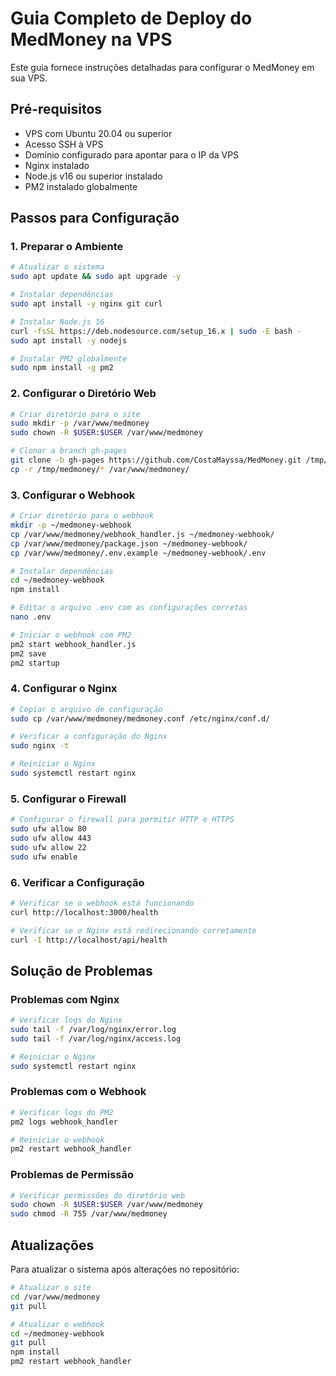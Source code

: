 # Guia Completo de Deploy do MedMoney na VPS

Este guia fornece instruções detalhadas para configurar o MedMoney em sua VPS.

## Pré-requisitos

- VPS com Ubuntu 20.04 ou superior
- Acesso SSH à VPS
- Domínio configurado para apontar para o IP da VPS
- Nginx instalado
- Node.js v16 ou superior instalado
- PM2 instalado globalmente

## Passos para Configuração

### 1. Preparar o Ambiente

```bash
# Atualizar o sistema
sudo apt update && sudo apt upgrade -y

# Instalar dependências
sudo apt install -y nginx git curl

# Instalar Node.js 16
curl -fsSL https://deb.nodesource.com/setup_16.x | sudo -E bash -
sudo apt install -y nodejs

# Instalar PM2 globalmente
sudo npm install -g pm2
```

### 2. Configurar o Diretório Web

```bash
# Criar diretório para o site
sudo mkdir -p /var/www/medmoney
sudo chown -R $USER:$USER /var/www/medmoney

# Clonar a branch gh-pages
git clone -b gh-pages https://github.com/CostaMayssa/MedMoney.git /tmp/medmoney
cp -r /tmp/medmoney/* /var/www/medmoney/
```

### 3. Configurar o Webhook

```bash
# Criar diretório para o webhook
mkdir -p ~/medmoney-webhook
cp /var/www/medmoney/webhook_handler.js ~/medmoney-webhook/
cp /var/www/medmoney/package.json ~/medmoney-webhook/
cp /var/www/medmoney/.env.example ~/medmoney-webhook/.env

# Instalar dependências
cd ~/medmoney-webhook
npm install

# Editar o arquivo .env com as configurações corretas
nano .env

# Iniciar o webhook com PM2
pm2 start webhook_handler.js
pm2 save
pm2 startup
```

### 4. Configurar o Nginx

```bash
# Copiar o arquivo de configuração
sudo cp /var/www/medmoney/medmoney.conf /etc/nginx/conf.d/

# Verificar a configuração do Nginx
sudo nginx -t

# Reiniciar o Nginx
sudo systemctl restart nginx
```

### 5. Configurar o Firewall

```bash
# Configurar o firewall para permitir HTTP e HTTPS
sudo ufw allow 80
sudo ufw allow 443
sudo ufw allow 22
sudo ufw enable
```

### 6. Verificar a Configuração

```bash
# Verificar se o webhook está funcionando
curl http://localhost:3000/health

# Verificar se o Nginx está redirecionando corretamente
curl -I http://localhost/api/health
```

## Solução de Problemas

### Problemas com Nginx

```bash
# Verificar logs do Nginx
sudo tail -f /var/log/nginx/error.log
sudo tail -f /var/log/nginx/access.log

# Reiniciar o Nginx
sudo systemctl restart nginx
```

### Problemas com o Webhook

```bash
# Verificar logs do PM2
pm2 logs webhook_handler

# Reiniciar o webhook
pm2 restart webhook_handler
```

### Problemas de Permissão

```bash
# Verificar permissões do diretório web
sudo chown -R $USER:$USER /var/www/medmoney
sudo chmod -R 755 /var/www/medmoney
```

## Atualizações

Para atualizar o sistema após alterações no repositório:

```bash
# Atualizar o site
cd /var/www/medmoney
git pull

# Atualizar o webhook
cd ~/medmoney-webhook
git pull
npm install
pm2 restart webhook_handler
``` 